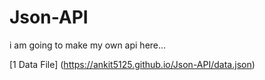 # Json-API
i am going to make my own api here...

[1 Data File]
(https://ankit5125.github.io/Json-API/data.json)
